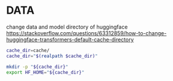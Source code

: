 # DATA

change data and model directory of huggingface
https://stackoverflow.com/questions/63312859/how-to-change-huggingface-transformers-default-cache-directory

```bash
cache_dir=cache/
cache_dir="$(realpath $cache_dir)"

mkdir -p "${cache_dir}"
export HF_HOME="${cache_dir}"
```
